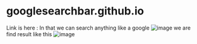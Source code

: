 # googlesearchbar.github.io
Link is here : 
In that we can search anything like a google 
![image](https://user-images.githubusercontent.com/67285213/233618064-06aa79a7-583d-4abd-86c3-65599895810f.png)
we are find result like this 
![image](https://user-images.githubusercontent.com/67285213/233618192-0a067562-c2f8-4d16-a9c4-089f5d932d73.png)
